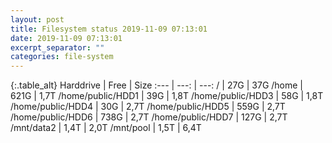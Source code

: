 ```yaml
---
layout: post
title: Filesystem status 2019-11-09 07:13:01
date: 2019-11-09 07:13:01
excerpt_separator: ""
categories: file-system
---
```

{:.table_alt}
Harddrive | Free | Size
:--- | ---: | ---:
/ | 27G | 37G
/home | 621G | 1,7T
/home/public/HDD1 | 39G | 1,8T
/home/public/HDD3 | 58G | 1,8T
/home/public/HDD4 | 30G | 2,7T
/home/public/HDD5 | 559G | 2,7T
/home/public/HDD6 | 738G | 2,7T
/home/public/HDD7 | 127G | 2,7T
/mnt/data2 | 1,4T | 2,0T
/mnt/pool | 1,5T | 6,4T
